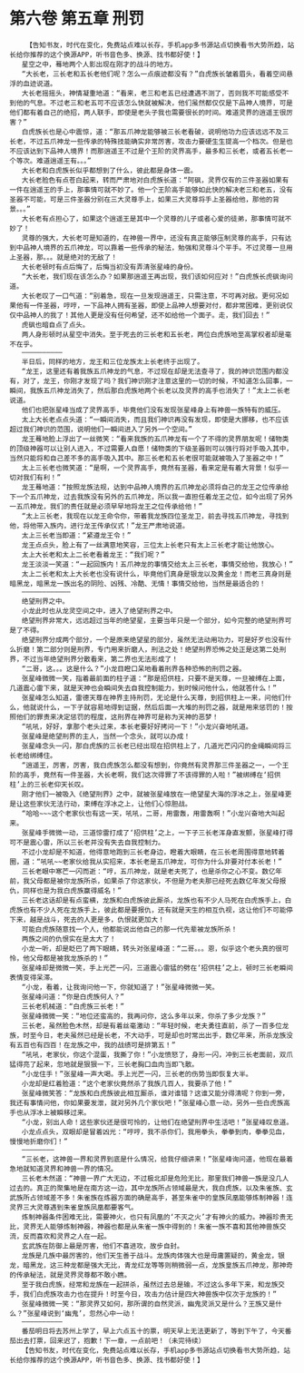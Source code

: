 # 第六卷 第五章 刑罚
        【告知书友，时代在变化，免费站点难以长存，手机app多书源站点切换看书大势所趋，站长给你推荐的这个换源APP，听书音色多、换源、找书都好使！】
       星空之中，蓦地两个人影出现在刚才的战斗的地方。
       “大长老，三长老和五长老他们呢？怎么一点痕迹都没有？”白虎族长皱着眉头，看着空间悬浮的血迹说道。
       大长老摇摇头，神情凝重地道：“看来，老三和老五已经遭遇不测了，否则我不可能感受不到他的气息。不过老三和老五可不应该怎么快就被解决，他们虽然都仅仅是下品神人境界，可是他们都有着自己的绝招，两人联手，即使是老头子我也需要很长的时间。难道灵界的逍遥王很厉害？”
       白虎族长也是心中震惊，道：“那五爪神龙能够被三长老看破，说明他功力应该远远不及三长老，不过五爪神龙一些传承的特殊技能确实非常厉害，攻击力要硬生生提高一个档次。但是也不应该达到下品神人境界！而那逍遥王不过是个王阶的灵界高手，最多和三长老，或者五长老一个等次。难道逍遥王有。。。”
       大长老和白虎族长似乎都想到了什么，彼此都是身体一震。
       大长老脸色有点苍白起来，转而严肃地对白虎族长道：“阿砜，灵界仅有的三件圣器如果有一件在逍遥王的手上，那事情可就不妙了。他一个王阶高手能够如此快的解决老三和老五，没有圣器不可能，可是三件圣器分别在三大灵尊手上，如果三大灵尊将手上圣器给他，那他的背景。。。”
       大长老有点担心了，如果这个逍遥王是其中一个灵尊的儿子或者心爱的徒弟，那事情可就不妙了！
       灵尊的强大，大长老可是知道的，在神兽一界中，还没有真正能够压制灵尊的高手，只有达到中品神人境界的五爪神龙，可以靠着一些传承的秘法，勉强和灵尊斗个平手。不过灵尊一旦用上圣器，那。。。就是绝对的无敌了！
       大长老顿时有点后悔了，后悔当初没有弄清张星峰的身份。
       “大长老，我们现在该怎么办？如果那逍遥王再出现，我们该如何应对！”白虎族长虎砜询问道。
       大长老叹了一口气道：“别着急，现在一旦发现逍遥王，只需注意，不可再对敌。更何况如果他有一件圣器，哼哼，一下品神人拥有圣器，即使上品神人想要对付，都非常困难，更别说仅仅中品神人的我了！其他人更是没有任何希望，还不如给他一个面子。走，我们回去！”
       虎砜也暗自点了点头。
       两人身形顿时从星空中消失。至于死去的三长老和五长老，两位白虎族地至高掌权者却是毫不在乎。
       ——————————
       半日后，同样的地方，龙王和三位龙族太上长老终于出现了。
       “龙王，这里还有着我族五爪神龙的气息，不过现在却是无法查寻了，我的神识范围内都没有，对了，龙王，你刚才发现了吗？我们神识刚才注意这里的一切的时候，不知道怎么回事，一瞬间，我族五爪神龙消失了，然后那白虎族地两个长老以及灵界的高手也消失了！”太上二长老说道。
       他们也把张星峰当成了灵界高手，毕竟他们没有发现张星峰身上有神兽一族特有的威压。
       太上大长老点点头道：“一瞬间消失，而且我们神识再没有发现，即使是大挪移，也不应该超过我们神识的范围，说明他们一瞬间进入了另外一个空间。”
       龙王蓦地脸上浮出了一丝微笑：“看来我族的五爪神龙有一个了不得的灵界朋友呢！储物类的顶级神器可以让别人进入，不过需要人自愿！储物类的下级圣器则可以强行将对手吸入其中，当然只能将和自己差不多的高手吸入其中。那三长老和五长老很可能就被吸入了圣器之中！”
       太上三长老也微笑道：“是啊，一个灵界高手，竟然有圣器，看来定是有着大背景！似乎一切对我们有利！”
       龙王蓦地道：“按照龙族法规，达到中品神人境界的五爪神龙必须将自己的龙王之位传承给下一个五爪神龙，过去我族没有另外的五爪神龙，所以我一直担任着龙王之位，如今出现了另外一五爪神龙，我们的责任就是必须早早地将龙王之位传承给他！”
       “太上三长老，我现在以龙王命令你，带着我龙族四位圣龙卫，前去寻找五爪神龙，寻找到他，将他带入族内，进行龙王传承仪式！”龙王严肃地说道。
       太上三长老当即道：“紧遵龙王令！”
       龙王点点头，脸上有了一丝满意地笑容，三位太上长老只有太上三长老才能让他放心。
       太上大长老和太上二长老看着龙王：“我们呢？”
       龙王淡淡一笑道：“一起回族内！五爪神龙的事情交给太上三长老，事情交给他，我放心！”
       太上二长老和太上大长老也没有说什么，毕竟他们真身是银龙以及黄金龙！而老三真身则是暗黑龙，暗黑龙一族出名的阴险、凶残、冷酷、无情！事情交给他，当然是最适合的！
       ————————————
       绝望刑界之中。
       小龙此时也从龙灵空间之中，进入了绝望刑界之中。
       绝望刑界非常大，远远超过当年的绝望星，主要当年只是一个部分，如今完整的绝望刑界可是了不得。
       绝望刑界分成两个部分，一个是原来绝望星的部分，虽然无法动用功力，可是好歹也没有什么折磨！第二部分则是刑界，专门用来折磨人，刑法之处！绝望刑界恐怖之处正是这第二处刑界，不过当年绝望刑界分散看来，第二界也无法形成了！
       “二哥，这。。。这是什么？”小龙目瞪口呆地看着刑界各种恐怖的刑罚之器。
       张星峰微微一笑，指着最前面的柱子道：“那是招供柱，只要不是天尊，一旦被缚在上面，几道震心雷下来，就是天神也会瞬间失去自我控制能力，到时候问他什么，他就答什么！”
       张星峰怎么知道，雷德天尊在神界主持刑罚，无论是什么天尊，到招供柱上一来，问他们什么，他就说什么，一下子就容易地得到证据，然后后面一大堆的刑罚之器，就是用来惩罚的！按照他们的罪责来决定惩罚的程度，这刑界在神界可是称为天神的恶梦！
       “吼吼，好好，拿那个老头过来，本长老要好好拷问一下！”小龙兴奋地吼道。
       张星峰是绝望刑界的主人，当然一个念头，就可以办成！
       张星峰念头一闪，那白虎族的三长老已经出现在招供柱上了，几道光芒闪闪的金绳瞬间将三长老给绑缚住。
       “逍遥王，厉害，厉害，我白虎族怎么都没有想到，你竟然有灵界那三件圣器之一，一个王阶的高手，竟然有一件圣器，大长老啊，我们这次得罪了不该得罪的人啦！”被绑缚在‘招供柱’上的三长老仰天长叹。
       刚才他们一被吸入《绝望刑界》之中，就被张星峰放在一绝望星大海的浮冰之上，张星峰更是让这些家伙无法行动，束缚在浮冰之上，让他们心惊胆战。
       “哈哈~~~这个老家伙也有这一天，吼吼，二哥，用雷轰，用雷轰啊！”小龙兴奋地大叫起来。
       张星峰手微微一动，三道惊雷打成了‘招供柱’之上，一下子三长老浑身直发颤，张星峰打得可不是震心雷，所以三长老并没有失去自我控制力。
       不过小龙却是不知道，他得意地跑到三长老身边，瞪着大眼睛，在三长老周围得意地转着圈，道：“吼吼~~老家伙给我从实招来，本长老是五爪神龙，可你为什么非要对付本长老！”
       三长老眼中寒芒一闪而逝：“哼，五爪神龙，就是老夫死了，也是杀你之心不变。数亿年前，我父母都是被你龙族所杀，如果杀了你这家伙，不但是为老夫那已经死去数亿年发父母报仇，同样也是为我白虎族赢得威名！”
       三长老这话却是有点蛮横，龙族和白虎族彼此厮杀，龙族也有不少人马死在白虎族手上，白虎族也有不少人死在龙族手上，彼此都是要报仇，还有就是天生的相互仇视，这让他们不可能停下来，越是战斗，死去的人更是多，仇恨就更加大！
       可能白虎族随意找一个人，他都能说出他自己的那一代先辈被龙族所杀！
       两族之间的仇恨实在是太大了！
       小龙一听，却是眨巴了两下眼睛，转头对张星峰道：“二哥。。。恩，似乎这个老头真的很可怜，他父母都是被我龙族杀的！”
       张星峰却是微微一笑，手上光芒一闪，三道震心雷猛的劈在‘招供柱’之上，顿时三长老瞬间表情变得呆滞。
       “小龙，看着，让我询问他一下，你就知道了！”张星峰微微一笑。
       张星峰问道：“你是白虎族何人？”
       三长老机械道：“白虎族三长老！”
       张星峰微微一笑：“地位还蛮高的，我再问你，这么多年以来，你杀了多少龙族？”
       三长老，虽然脸色木然，却是有着丝毫激动：“年轻时候，老夫勇往直前，杀了一百多位龙族，时至今日，老夫虽然已经是长老，不大动手，可是却也时常出出手，数亿年来，所杀龙族没有五百也有四百！在龙族之中，我的战绩可是排第五！”
       “吼吼，老家伙，你这个混蛋，我撕了你！”小龙愤怒了，身形一闪，冲到三长老面前，双爪猛得亮了起来，忽地就是狠狠一下，三长老胸口血肉当即飞散。
       “小龙住手！”张星峰一声大喝。手上光芒一闪，三长老的伤势当即恢复大半。
       小龙却是红着脸道：“这个老家伙竟然杀了我族几百人，我要杀了他！”
       张星峰微笑答：“龙族和白虎族彼此相互厮杀，谁对谁错？这谁又能分得清呢？你到一旁，我还有事情问他，你如果要发泄，就对另外几个家伙吧！”张星峰心意一动，另外一些白虎族高手也从浮冰上被瞬移过来。
       “小龙，别出人命！这些家伙还是很可怜的，让他们在绝望刑界中生活吧！”张星峰叹息道。
       小龙点点头，双眼却是冒着凶光：“哼哼，我不杀你们，我用拳头，拳拳到肉，拳拳见血，慢慢地折磨你们！”
       ————————
       “三长老，这神兽一界和灵界到底是什么情况，给我仔细讲来！”张星峰询问道，他现在最着急地就知道灵界和神兽一界的情况。
       三长老木然道：“神兽一界广大无边，不过极北却是危险无比，那里我们神兽一族是没几人过去的。真正的聚集地是在南方这一边，其中龙族所占领域最是大，我白虎族，以及朱雀族、玄武族所占领域差不多！朱雀族在炼器方面的确是高手，甚至朱雀中的皇族凤凰能够炼制神器！连灵界三大灵尊遇到朱雀皇族凤凰都要客气。
       炼制神器条件困难无比，需要神火，也只有凤凰的‘不灭之火’才有神火的威力。神器珍贵无比，灵界无人能够炼制神器，神器也都是从朱雀一族中得到的！朱雀一族不喜和其他神兽族交流，反而喜欢和灵界之人在一起。
       玄武族在防御上最是厉害，他们不喜进攻，故步自封。
       龙族是几族中最厉害的，他们天生善于战斗。龙族肉体强大也是毋庸置疑的，黄金龙，银龙，暗黑龙，这三种龙都是强大无比，青龙红龙等等则稍微弱一点，龙族皇族五爪神龙，那神奇的传承秘法，就是灵界灵尊都不敢小瞧。
       至于我白虎族，经常和龙族在一起拼杀，虽然过去总是输，不过这么多年下来，和龙族交手，我们白虎族攻击力也在提升！时至今日，攻击力估计是四大神兽族中仅次于龙族的！”
       张星峰微微一笑：“那灵界又如何，那所谓的自然灵派，幽鬼灵派又是什么？王族又是什么？”张星峰说到‘幽鬼’，忽然心中一动！
       ——————————
       番茄明日将去苏州上学了，早上六点五十的票，明天早上无法更新了，等到下午了，今天番茄出去打票，回来迟了，抱歉！下一章，一点前吧！（未完待续）
       【告知书友，时代在变化，免费站点难以长存，手机app多书源站点切换看书大势所趋，站长给你推荐的这个换源APP，听书音色多、换源、找书都好使！】